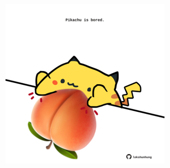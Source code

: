 <!-- built at 28/06/2021, 12:02:47 UTC -->
<p align="center">
  <img width="500" height="500" src="./ReadmeImage.svg">
</p>
